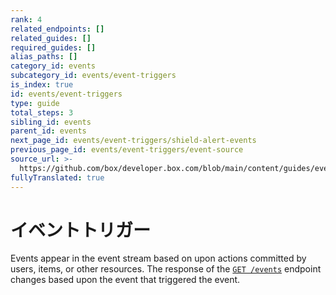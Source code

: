 ```yaml
---
rank: 4
related_endpoints: []
related_guides: []
required_guides: []
alias_paths: []
category_id: events
subcategory_id: events/event-triggers
is_index: true
id: events/event-triggers
type: guide
total_steps: 3
sibling_id: events
parent_id: events
next_page_id: events/event-triggers/shield-alert-events
previous_page_id: events/event-triggers/event-source
source_url: >-
  https://github.com/box/developer.box.com/blob/main/content/guides/events/event-triggers/index.md
fullyTranslated: true
---
```

# イベントトリガー

Events appear in the event stream based on upon actions committed by users, items, or other resources. The response of the [`GET /events`](e://get_events) endpoint changes based upon the event that triggered the event.

